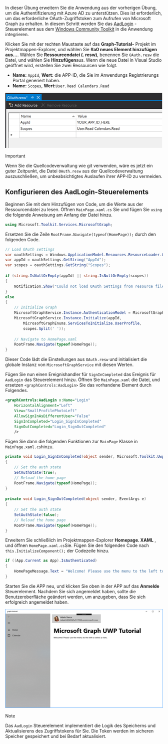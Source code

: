 <!-- markdownlint-disable MD002 MD041 -->

In dieser Übung erweitern Sie die Anwendung aus der vorherigen Übung, um die Authentifizierung mit Azure AD zu unterstützen. Dies ist erforderlich, um das erforderliche OAuth-Zugriffstoken zum Aufrufen von Microsoft Graph zu erhalten. In diesem Schritt werden Sie das [AadLogin](https://docs.microsoft.com/dotnet/api/microsoft.toolkit.uwp.ui.controls.graph.aadlogin?view=win-comm-toolkit-dotnet-stable) -Steuerelement aus dem [Windows Community Toolkit](https://github.com/Microsoft/WindowsCommunityToolkit) in die Anwendung integrieren.

Klicken Sie mit der rechten Maustaste auf das **Graph-Tutorial-** Projekt im Projektmappen-Explorer, und wählen Sie **#a0 neues Element hinzufügen aus...**. Wählen Sie **Ressourcendatei (. resw)**, benennen Sie `OAuth.resw` die Datei, und wählen Sie **Hinzufügen**aus. Wenn die neue Datei in Visual Studio geöffnet wird, erstellen Sie zwei Ressourcen wie folgt.

- **Name:** `AppId`, **Wert:** die APP-ID, die Sie im Anwendungs Registrierungs Portal generiert haben.
- **Name:** `Scopes`, **Wert:**`User.Read Calendars.Read`

![Ein Screenshot der Datei OAuth. resw im Visual Studio-Editor](./images/edit-resources-01.png)

> [!IMPORTANT]
> Wenn Sie die Quellcodeverwaltung wie git verwenden, wäre es jetzt ein guter Zeitpunkt, die Datei `OAuth.resw` aus der Quellcodeverwaltung auszuschließen, um unbeabsichtigtes Auslaufen ihrer APP-ID zu vermeiden.

## <a name="configure-the-aadlogin-control"></a>Konfigurieren des AadLogin-Steuerelements

Beginnen Sie mit dem Hinzufügen von Code, um die Werte aus der Ressourcendatei zu lesen. Öffnen `MainPage.xaml.cs` Sie und fügen Sie `using` die folgende Anweisung am Anfang der Datei hinzu.

```cs
using Microsoft.Toolkit.Services.MicrosoftGraph;
```

Ersetzen Sie die Zeile `RootFrame.Navigate(typeof(HomePage));` durch den folgenden Code.

```cs
// Load OAuth settings
var oauthSettings = Windows.ApplicationModel.Resources.ResourceLoader.GetForCurrentView("OAuth");
var appId = oauthSettings.GetString("AppId");
var scopes = oauthSettings.GetString("Scopes");

if (string.IsNullOrEmpty(appId) || string.IsNullOrEmpty(scopes))
{
    Notification.Show("Could not load OAuth Settings from resource file.");
}
else
{
    // Initialize Graph
    MicrosoftGraphService.Instance.AuthenticationModel = MicrosoftGraphEnums.AuthenticationModel.V2;
    MicrosoftGraphService.Instance.Initialize(appId,
        MicrosoftGraphEnums.ServicesToInitialize.UserProfile,
        scopes.Split(' '));

    // Navigate to HomePage.xaml
    RootFrame.Navigate(typeof(HomePage));
}
```

Dieser Code lädt die Einstellungen aus `OAuth.resw` und initialisiert die globale Instanz von `MicrosoftGraphService` mit diesen Werten.

Fügen Sie nun einen Ereignishandler für `SignInCompleted` das Ereignis für `AadLogin` das Steuerelement hinzu. Öffnen Sie `MainPage.xaml` die Datei, und ersetzen `<graphControls:AadLogin>` Sie das vorhandene Element durch Folgendes.

```xml
<graphControls:AadLogin x:Name="Login"
    HorizontalAlignment="Left"
    View="SmallProfilePhotoLeft"
    AllowSignInAsDifferentUser="False"
    SignInCompleted="Login_SignInCompleted"
    SignOutCompleted="Login_SignOutCompleted"
    />
```

Fügen Sie dann die folgenden Funktionen zur `MainPage` Klasse in `MainPage.xaml.cs`hinzu.

```cs
private void Login_SignInCompleted(object sender, Microsoft.Toolkit.Uwp.UI.Controls.Graph.SignInEventArgs e)
{
    // Set the auth state
    SetAuthState(true);
    // Reload the home page
    RootFrame.Navigate(typeof(HomePage));
}

private void Login_SignOutCompleted(object sender, EventArgs e)
{
    // Set the auth state
    SetAuthState(false);
    // Reload the home page
    RootFrame.Navigate(typeof(HomePage));
}
```

Erweitern Sie schließlich im Projektmappen-Explorer **Homepage. XAML** , und öffnen `HomePage.xaml.cs`Sie. Fügen Sie den folgenden Code nach `this.InitializeComponent();` der Codezeile hinzu.

```cs
if ((App.Current as App).IsAuthenticated)
{
    HomePageMessage.Text = "Welcome! Please use the menu to the left to select a view.";
}
```

Starten Sie die APP neu, und klicken Sie oben in der APP auf das **Anmelde** Steuerelement. Nachdem Sie sich angemeldet haben, sollte die Benutzeroberfläche geändert werden, um anzugeben, dass Sie sich erfolgreich angemeldet haben.

![Ein Screenshot der APP nach der Anmeldung](./images/add-aad-auth-01.png)

> [!NOTE]
> Das `AadLogin` Steuerelement implementiert die Logik des Speicherns und Aktualisierens des Zugriffstokens für Sie. Die Token werden im sicheren Speicher gespeichert und bei Bedarf aktualisiert.
